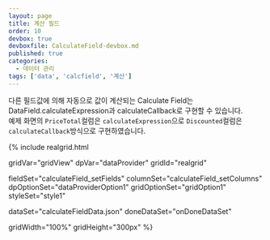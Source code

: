 ```yaml
---
layout: page
title: 계산 필드
order: 10
devbox: true
devboxfile: CalculateField-devbox.md
published: true
categories:
  - 데이터 관리
tags: ['data', 'calcfield', '계산']
---
```


다른 필드값에 의해 자동으로 값이 계산되는 Calculate Field는 DataField.calculateExpression과 calculateCallback로 구현할 수 있습니다.  
예제 화면의 `PriceTotal`컬럼은 `calculateExpression`으로 `Discounted`컬럼은 `calculateCallback`방식으로 구현하였습니다.

<script>

var onDoneDataSet = function() {
	var fields = [{
    "fieldName": "OrderID",
    "dataType": "number"
}, {
    "fieldName": "CustomerID"
}, {
    "fieldName": "EmployeeID"
}, {
    "fieldName": "OrderDate",
    "dataType": "datetime"
}, {
    "fieldName": "CompanyName"
}, {
    "fieldName": "ProductName"
}, {
    "fieldName": "Quantity",
    "dataType": "number"
}, {
    "fieldName": "UnitPrice",
    "dataType": "number"
}, {
    "fieldName": "PriceTotal",
    "dataType": "number",
    "calculateExpression": "values['Quantity'] * values['UnitPrice']"
}, {
    "fieldName": "Discounted",
    "dataType": "number",
    "calculateCallback": function (dataRow, fieldName, fieldNames, values) {
        var quantity = values[fieldNames.indexOf("Quantity")];
        var unitprice = values[fieldNames.indexOf("UnitPrice")];
        if (isNaN(quantity) || isNaN(unitprice))
            return undefined;
        else
            return quantity >= 1000 ? Math.round(quantity * unitprice * 0.95) : quantity * unitprice;
    }
}]

dataProvider.setFields(fields);

$.getJSON("/demo/resource/data/calculateFieldData.json", function (data) {
        dataProvider.setRows(data);
    })
    .done(function () {
        gridView.setFocus();
    })
    .fail(function (jqxhr, textStatus, error) {
        var err = textStatus + ', ' + error;
        console && console.log("jQuery getJSON() Failed: " + err);
        alert("jQuery getJSON() Failed: " + err);
    });

}
</script>


{% include realgrid.html

  gridVar="gridView"
  dpVar="dataProvider"
  gridId="realgrid"

  fieldSet="calculateField_setFields"
  columnSet="calculateField_setColumns"
  dpOptionSet="dataProviderOption1"
  gridOptionSet="gridOption1"
  styleSet="style1"

  dataSet="calculateFieldData.json"
  doneDataSet="onDoneDataSet"

  gridWidth="100%"
  gridHeight="300px" %}